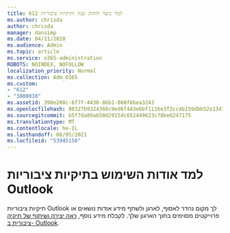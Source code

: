 ```yaml
---
title: 612 למד כיצד לוחות שנה ותיקיות ציבוריות
ms.author: chrisda
author: chrisda
manager: dansimp
ms.date: 04/21/2020
ms.audience: Admin
ms.topic: article
ms.service: o365-administration
ROBOTS: NOINDEX, NOFOLLOW
localization_priority: Normal
ms.collection: Adm_O365
ms.custom:
- "612"
- "3800010"
ms.assetid: 390e208c-6f7f-4430-86b1-068f66ea3243
ms.openlocfilehash: 80327b9324366c9ed6f443e6bf1116e3f2cc4b159dbb52e1347073e82273b93c
ms.sourcegitcommit: b5f7da89a650d2915dc652449623c78be6247175
ms.translationtype: MT
ms.contentlocale: he-IL
ms.lasthandoff: 08/05/2021
ms.locfileid: "53945158"
---
```

# <a name="learn-about-using-public-folders-in-outlook"></a>למד אודות השימוש בתיקיות ציבוריות Outlook

תיקיות ציבוריות Outlook לך מקום נהדר לאסוף, לארגן ולשתף מידע אודות נושאים או פרוייקטים מסוימים בתוך הארגון שלך. לקבלת מידע נוסף, [ראה יצירה ושיתוף של תיקיה ציבורית ב- Outlook](https://support.office.com/article/a2835011-d524-4a5c-a207-05c159bb2a97).
